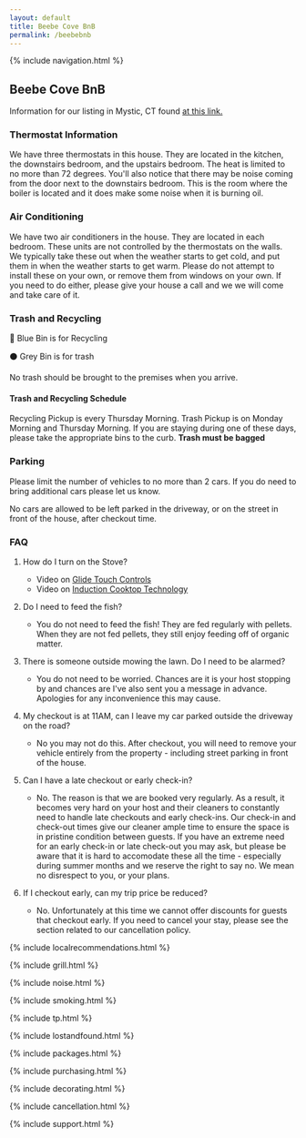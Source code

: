 ```yaml
---
layout: default
title: Beebe Cove BnB
permalink: /beebebnb
---
```


{% include navigation.html %}

## Beebe Cove BnB

Information for our listing in Mystic, CT found [at this link.](https://www.airbnb.com/h/beebebnb)

### Thermostat Information

We have three thermostats in this house. They are located in the kitchen, the downstairs bedroom, and the upstairs bedroom. The heat is limited to no more than 72 degrees. You'll also notice that there may be noise coming from the door next to the downstairs bedroom. This is the room where the boiler is located and it does make some noise when it is burning oil.

### Air Conditioning

We have two air conditioners in the house. They are located in each bedroom. These units are not controlled by the thermostats on the walls. We typically take these out when the weather starts to get cold, and put them in when the weather starts to get warm. Please do not attempt to install these on your own, or remove them from windows on your own. If you need to do either, please give your house a call and we we will come and take care of it.

### Trash and Recycling

🔵 Blue Bin is for Recycling

⚫ Grey Bin is for trash

No trash should be brought to the premises when you arrive.

#### Trash and Recycling Schedule

Recycling Pickup is every Thursday Morning. Trash Pickup is on Monday Morning and Thursday Morning. If you are staying during one of these days, please take the appropriate bins to the curb. **Trash must be bagged**

### Parking

Please limit the number of vehicles to no more than 2 cars. If you do need to bring additional cars please let us know.

No cars are allowed to be left parked in the driveway, or on the street in front of the house, after checkout time.

### FAQ

1. How do I turn on the Stove?

   - Video on [Glide Touch Controls](https://www.youtube.com/embed/Lj3tS_uROFc?rel=0)
   - Video on [Induction Cooktop Technology](https://www.youtube.com/embed/7Q20zZJAwD4?rel=0)

2. Do I need to feed the fish?

   - You do not need to feed the fish! They are fed regularly with pellets. When they are not fed pellets, they still enjoy feeding off of organic matter.

3. There is someone outside mowing the lawn. Do I need to be alarmed?

   - You do not need to be worried. Chances are it is your host stopping by and chances are I've also sent you a message in advance. Apologies for any inconvenience this may cause.

4. My checkout is at 11AM, can I leave my car parked outside the driveway on the road?

   - No you may not do this. After checkout, you will need to remove your vehicle entirely from the property - including street parking in front of the house.

5. Can I have a late checkout or early check-in?

   - No. The reason is that we are booked very regularly. As a result, it becomes very hard on your host and their cleaners to constantly need to handle late checkouts and early check-ins. Our check-in and check-out times give our cleaner ample time to ensure the space is in pristine condition between guests. If you have an extreme need for an early check-in or late check-out you may ask, but please be aware that it is hard to accomodate these all the time - especially during summer months and we reserve the right to say no. We mean no disrespect to you, or your plans.

6. If I checkout early, can my trip price be reduced?
   - No. Unfortunately at this time we cannot offer discounts for guests that checkout early. If you need to cancel your stay, please see the section related to our cancellation policy.

{% include localrecommendations.html %}

{% include grill.html %}

{% include noise.html %}

{% include smoking.html %}

{% include tp.html %}

{% include lostandfound.html %}

{% include packages.html %}

{% include purchasing.html %}

{% include decorating.html %}

{% include cancellation.html %}

{% include support.html %}
